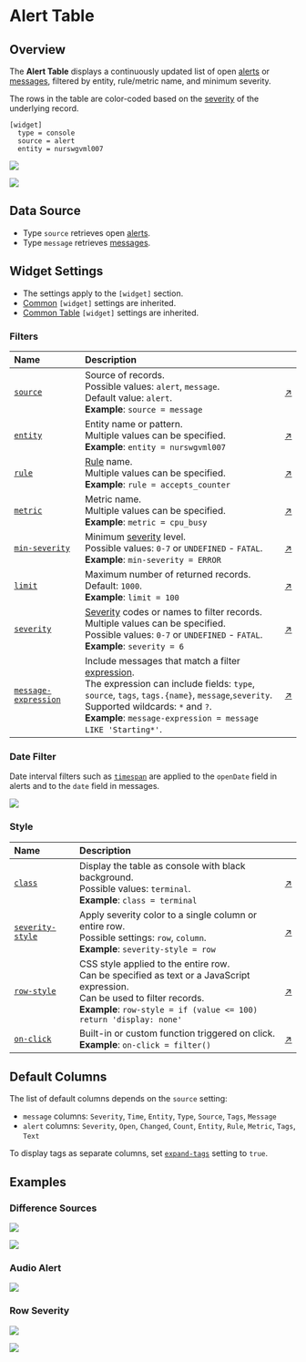 # Alert Table

## Overview

The **Alert Table** displays a continuously updated list of open [alerts](https://axibase.com/docs/atsd/rule-engine/#open-alerts) or [messages](https://axibase.com/docs/atsd/schema.html#messages), filtered by entity, rule/metric name, and minimum severity.

The rows in the table are color-coded based on the [severity](https://axibase.com/docs/atsd/shared/severity.html) of the underlying record.

```ls
[widget]
  type = console
  source = alert
  entity = nurswgvml007
```

![](./images/alert-console-title-2.png)

[![](../../images/button.png)](https://apps.axibase.com/chartlab/19350c57)

## Data Source

* Type `source` retrieves open [alerts](https://axibase.com/docs/atsd/api/data/alerts/query.html).
* Type `message` retrieves [messages](https://axibase.com/docs/atsd/api/data/messages/query.html).

## Widget Settings

* The settings apply to the `[widget]` section.
* [Common](../shared/README.md#widget-settings) `[widget]` settings are inherited.
* [Common Table](../shared-table/README.md#widget-settings) `[widget]` settings are inherited.

### Filters

Name | Description | &nbsp;
:--|:--|:--
<a name="source"></a>[`source`](#source)| Source of records.<br>Possible values: `alert`, `message`.<br>Default value: `alert`.<br>**Example**: `source = message` | [↗](https://apps.axibase.com/chartlab/1461fbb6)
<a name="entity"></a>[`entity`](#entity)| Entity name or pattern.<br>Multiple values can be specified.<br>**Example**: `entity = nurswgvml007`| [↗](https://apps.axibase.com/chartlab/d9a3d42b/4/)
<a name="rule"></a>[`rule`](#rule)| [Rule](https://axibase.com/docs/atsd/rule-engine/) name.<br>Multiple values can be specified.<br>**Example**: `rule = accepts_counter` | [↗](https://apps.axibase.com/chartlab/d9a3d42b/4/)
<a name="metric"></a>[`metric`](#metric)| Metric name.<br>Multiple values can be specified.<br>**Example**: `metric = cpu_busy`| [↗](https://apps.axibase.com/chartlab/d9a3d42b/4/)
<a name="min-severity"></a>[`min-severity`](#min-severity)| Minimum [severity](https://axibase.com/docs/atsd/shared/severity.html) level.<br>Possible values: `0-7` or `UNDEFINED` - `FATAL`.<br>**Example**: `min-severity = ERROR`| [↗](https://apps.axibase.com/chartlab/d9a3d42b/3/)
<a name="limit"></a>[`limit`](#limit)|Maximum number of returned records.<br>Default: `1000`.<br>**Example**: `limit = 100`|[↗](https://apps.axibase.com/chartlab/d9a3d42b/6/)
<a name="severity"></a>[`severity`](#severity)| [Severity](https://axibase.com/docs/atsd/shared/severity.html) codes or names to filter records.<br>Multiple values can be specified.<br>Possible values: `0-7` or `UNDEFINED` - `FATAL`.<br>**Example**: `severity = 6`| [↗](https://apps.axibase.com/chartlab/d9a3d42b/3/)
<a name="message-expression"></a>[`message-expression`](#message-expression)|Include messages that match a filter [expression](https://axibase.com/docs/atsd/api/meta/expression.html).<br>The expression can include fields: `type`, `source`, `tags`, `tags.{name}`, `message`,`severity`.<br>Supported wildcards: `*` and `?`.<br>**Example**: `message-expression = message LIKE 'Starting*'`.| [↗](https://apps.axibase.com/chartlab/00ec8818/1/)

### Date Filter

Date interval filters such as [`timespan`](../shared/README.md#timespan) are applied to the `openDate` field in alerts and to the `date` field in messages.

[![](../../images/button.png)](https://apps.axibase.com/chartlab/d9a3d42b/5/)

### Style

Name | Description | &nbsp;
:--|:--|:--
<a name="class"></a>[`class`](#class)| Display the table as console with black background.<br>Possible values: `terminal`.<br>**Example**: `class = terminal`| [↗](https://apps.axibase.com/chartlab/5d8cb5ad)
<a name="severity-style"></a>[`severity-style`](#severity-style)| Apply severity color to a single column or entire row.<br>Possible settings: `row`, `column`.<br>**Example**: `severity-style = row`| [↗](https://apps.axibase.com/chartlab/71113dee)
<a name="row-style"></a>[`row-style`](#row-style)| CSS style applied to the entire row.<br>Can be specified as text or a JavaScript expression.<br>Can be used to filter records.<br>**Example**: `row-style = if (value <= 100) return 'display: none'` | [↗](https://apps.axibase.com/chartlab/470ea887)
<a name="on-click"></a>[`on-click`](#on-click)| Built-in or custom function triggered on click.<br>**Example**: `on-click = filter()`| [↗](https://apps.axibase.com/chartlab/f7d929c9)

## Default Columns

The list of default columns depends on the `source` setting:

* `message` columns: `Severity`, `Time`, `Entity`, `Type`, `Source`, `Tags`, `Message`
* `alert` columns: `Severity`, `Open`, `Changed`, `Count`, `Entity`, `Rule`, `Metric`, `Tags`, `Text`

To display tags as separate columns, set [`expand-tags`](../shared-table/README.md#expand-tags) setting to `true`.

## Examples

### Difference Sources

![](./images/source-configuration-1.png)

[![](../../images/button.png)](https://apps.axibase.com/chartlab/33131632)

### Audio Alert

[![](../../images/button.png)](https://apps.axibase.com/chartlab/e69d9589)

### Row Severity

![](./images/severity-style-row-1.png)

[![](../../images/button.png)](https://apps.axibase.com/chartlab/63840538)